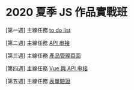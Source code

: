 #  2020 夏季 JS 作品實戰班

[第一週] 主線任務 [to do list](https://jamiechenjc.github.io/Javascript2020/week%201/todolist/index.html)

[第二週] 主線任務 [API 串接](https://jamiechenjc.github.io/Javascript2020/week_2/products/index.html)

[第三週] 主線任務 [產品管理頁面](https://jamiechenjc.github.io/Javascript2020/week_3/products/index.html)

[第四週] 主線任務 [Vue 與 API 串接](https://jamiechenjc.github.io/Javascript2020/week_4/products/login.html)

[第五週] 主線任務 [表單驗證](https://jamiechenjc.github.io/Javascript2020/week_5/products/index.html)
